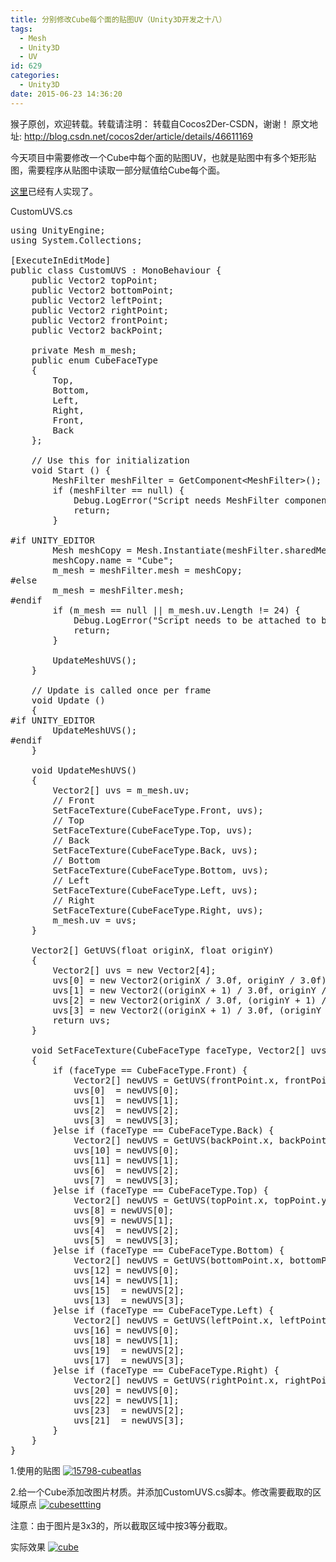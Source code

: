 ```yaml
---
title: 分别修改Cube每个面的贴图UV（Unity3D开发之十八）
tags:
  - Mesh
  - Unity3D
  - UV
id: 629
categories:
  - Unity3D
date: 2015-06-23 14:36:20
---
```


猴子原创，欢迎转载。转载请注明： 转载自Cocos2Der-CSDN，谢谢！ 
原文地址: http://blog.csdn.net/cocos2der/article/details/46611169

今天项目中需要修改一个Cube中每个面的贴图UV，也就是贴图中有多个矩形贴图，需要程序从贴图中读取一部分赋值给Cube每个面。

[这里](http://answers.unity3d.com/questions/542787/change-texture-of-cube-sides.html)已经有人实现了。

CustomUVS.cs

<pre class="lang:default decode:true " >using UnityEngine;
using System.Collections;

[ExecuteInEditMode]
public class CustomUVS : MonoBehaviour {
    public Vector2 topPoint;
    public Vector2 bottomPoint;
    public Vector2 leftPoint;
    public Vector2 rightPoint;
    public Vector2 frontPoint;
    public Vector2 backPoint;

    private Mesh m_mesh;
    public enum CubeFaceType
    {
        Top,
        Bottom,
        Left,
        Right,
        Front,
        Back
    };

    // Use this for initialization
    void Start () {
        MeshFilter meshFilter = GetComponent&lt;MeshFilter&gt;();
        if (meshFilter == null) {
            Debug.LogError("Script needs MeshFilter component");
            return;
        }

#if UNITY_EDITOR
        Mesh meshCopy = Mesh.Instantiate(meshFilter.sharedMesh) as Mesh;    // Make a deep copy
        meshCopy.name = "Cube";
        m_mesh = meshFilter.mesh = meshCopy;                                // Assign the copy to the meshes
#else
        m_mesh = meshFilter.mesh;
#endif
        if (m_mesh == null || m_mesh.uv.Length != 24) {
            Debug.LogError("Script needs to be attached to built-in cube");
            return;
        }

        UpdateMeshUVS();
    }

    // Update is called once per frame
    void Update () 
    {
#if UNITY_EDITOR
        UpdateMeshUVS();
#endif
    }

    void UpdateMeshUVS()
    {
        Vector2[] uvs = m_mesh.uv;
        // Front
        SetFaceTexture(CubeFaceType.Front, uvs);
        // Top
        SetFaceTexture(CubeFaceType.Top, uvs);
        // Back
        SetFaceTexture(CubeFaceType.Back, uvs);
        // Bottom
        SetFaceTexture(CubeFaceType.Bottom, uvs);
        // Left
        SetFaceTexture(CubeFaceType.Left, uvs);  
        // Right        
        SetFaceTexture(CubeFaceType.Right, uvs);   
        m_mesh.uv = uvs;
    }

    Vector2[] GetUVS(float originX, float originY)
    {
        Vector2[] uvs = new Vector2[4];
        uvs[0] = new Vector2(originX / 3.0f, originY / 3.0f);
        uvs[1] = new Vector2((originX + 1) / 3.0f, originY / 3.0f);
        uvs[2] = new Vector2(originX / 3.0f, (originY + 1) / 3.0f);
        uvs[3] = new Vector2((originX + 1) / 3.0f, (originY + 1) / 3.0f);
        return uvs;
    }

    void SetFaceTexture(CubeFaceType faceType, Vector2[] uvs)
    {
        if (faceType == CubeFaceType.Front) {
            Vector2[] newUVS = GetUVS(frontPoint.x, frontPoint.y);
            uvs[0]  = newUVS[0]; 
            uvs[1]  = newUVS[1];
            uvs[2]  = newUVS[2];
            uvs[3]  = newUVS[3];
        }else if (faceType == CubeFaceType.Back) {
            Vector2[] newUVS = GetUVS(backPoint.x, backPoint.y);
            uvs[10] = newUVS[0]; 
            uvs[11] = newUVS[1]; 
            uvs[6]  = newUVS[2]; 
            uvs[7]  = newUVS[3]; 
        }else if (faceType == CubeFaceType.Top) {
            Vector2[] newUVS = GetUVS(topPoint.x, topPoint.y);
            uvs[8] = newUVS[0]; 
            uvs[9] = newUVS[1]; 
            uvs[4]  = newUVS[2]; 
            uvs[5]  = newUVS[3]; 
        }else if (faceType == CubeFaceType.Bottom) {
            Vector2[] newUVS = GetUVS(bottomPoint.x, bottomPoint.y);
            uvs[12] = newUVS[0]; 
            uvs[14] = newUVS[1]; 
            uvs[15]  = newUVS[2]; 
            uvs[13]  = newUVS[3]; 
        }else if (faceType == CubeFaceType.Left) {
            Vector2[] newUVS = GetUVS(leftPoint.x, leftPoint.y);
            uvs[16] = newUVS[0]; 
            uvs[18] = newUVS[1]; 
            uvs[19]  = newUVS[2]; 
            uvs[17]  = newUVS[3]; 
        }else if (faceType == CubeFaceType.Right) {
            Vector2[] newUVS = GetUVS(rightPoint.x, rightPoint.y);
            uvs[20] = newUVS[0]; 
            uvs[22] = newUVS[1]; 
            uvs[23]  = newUVS[2]; 
            uvs[21]  = newUVS[3]; 
        }
    }
}</pre> 

1.使用的贴图 
[![15798-cubeatlas](http://www.cocos2dev.com/wp-content/uploads/2015/06/15798-cubeatlas.png)](http://www.cocos2dev.com/wp-content/uploads/2015/06/15798-cubeatlas.png)

2.给一个Cube添加改图片材质。并添加CustomUVS.cs脚本。修改需要截取的区域原点 
[![cubesettting](http://www.cocos2dev.com/wp-content/uploads/2015/06/cubesettting.png)](http://www.cocos2dev.com/wp-content/uploads/2015/06/cubesettting.png)

注意：由于图片是3x3的，所以截取区域中按3等分截取。

实际效果 
[![cube](http://www.cocos2dev.com/wp-content/uploads/2015/06/cube.png)](http://www.cocos2dev.com/wp-content/uploads/2015/06/cube.png)